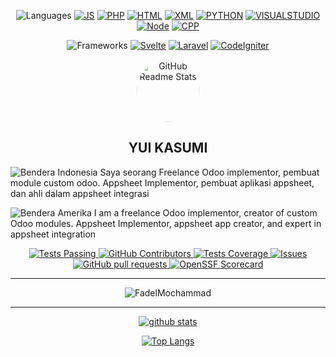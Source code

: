 <div align="center">

  ![Languages](https://img.shields.io/badge/Languages:-red?style=flat-square)
  [![JS][JavaScriptBadge]][JavaScriptHome]
  [![PHP][PhpBadge]][PhpHome]
  [![HTML][HtmlBadge]][HtmlHome]
  [![XML][XmlBadge]][XmlHome]
  [![PYTHON][PythonBadge]][PythonHome]
  [![VISUALSTUDIO][VisualStudioBadge]][VisualStudioHome]
  [![Node][NodejsBadge]][NodejsHome]
  [![CPP][CppBadge]][CppHome]
  

  ![Frameworks](https://img.shields.io/badge/Frameworks:-red?style=flat-square)
  [![Svelte][SvelteBadge]][SvelteHome]
  [![Laravel][LaravelBadge]][LaravelHome]
  [![CodeIgniter][CodeIgniterBadge]][CodeIgniterHome]
  
  

</div>
<p align="center">
 <p align="center">
  <img width="100px" src="https://avatars.githubusercontent.com/u/161570039?v=4" align="center" alt="GitHub Readme Stats" style="border-radius: 50%; filter: brightness(1.2);">
</p>

 <h2 align="center">YUI KASUMI</h2>

 <p align="left">
    <img src="https://upload.wikimedia.org/wikipedia/commons/thumb/9/9f/Flag_of_Indonesia.svg/20px-Flag_of_Indonesia.svg.png" alt="Bendera Indonesia"> Saya seorang Freelance Odoo implementor, pembuat module custom odoo. Appsheet Implementor, pembuat aplikasi appsheet, dan ahli dalam appsheet integrasi
</p>
<p align="left">
    <img src="https://upload.wikimedia.org/wikipedia/commons/thumb/a/a4/Flag_of_the_United_States.svg/20px-Flag_of_the_United_States.svg.png" alt="Bendera Amerika"> I am a freelance Odoo implementor, creator of custom Odoo modules. Appsheet Implementor, appsheet app creator, and expert in appsheet integration
</p>

  <p align="center">
    <a href="https://github.com/FadelMochammad/github-readme-stats/actions">
      <img alt="Tests Passing" src="https://github.com/anuraghazra/github-readme-stats/workflows/Test/badge.svg" />
    </a>
    <a href="https://github.com/FadelMochammad/github-readme-stats/graphs/contributors">
      <img alt="GitHub Contributors" src="https://img.shields.io/github/contributors/FadelMochammad/github-readme-stats" />
    </a>
    <a href="https://codecov.io/gh/FadelMochammad/github-readme-stats">
      <img alt="Tests Coverage" src="https://codecov.io/gh/FadelMochammad/github-readme-stats/branch/master/graph/badge.svg" />
    </a>
    <a href="https://github.com/FadelMochammad/github-readme-stats/issues">
      <img alt="Issues" src="https://img.shields.io/github/issues/FadelMochammad/github-readme-stats?color=0088ff" />
    </a>
    <a href="https://github.com/FadelMochammad/github-readme-stats/pulls">
      <img alt="GitHub pull requests" src="https://img.shields.io/github/issues-pr/FadelMochammad/github-readme-stats?color=0088ff" />
    </a>
    <a href="https://securityscorecards.dev/viewer/?uri=github.com/FadelMochammad/github-readme-stats">
      <img alt="OpenSSF Scorecard" src="https://api.securityscorecards.dev/projects/github.com/FadelMochammad/github-readme-stats/badge" />
    </a>
  </p>
</p>
<div align="center">
  
---

![FadelMochammad](https://count.getloli.com/get/@FadelMochammad?theme=rule34)

---


[![github stats](https://github-readme-stats.vercel.app/api?username=FadelMochammad&show_icons=true&theme=dracula&count_private=true)](https://github.com/anuraghazra/github-readme-stats)

[![Top Langs](https://github-readme-stats.vercel.app/api/top-langs/?username=FadelMochammad&langs_count=8&layout=compact&theme=dracula)](https://github.com/anuraghazra/github-readme-stats)

</div>

[CppBadge]: https://img.shields.io/badge/C++-3178C6?logo=cplusplus&style=flat-square&labelColor=000
[CppHome]: https://cplusplus.com
[JavaScriptBadge]: https://img.shields.io/badge/JavaScript-F7DF1E?logo=JavaScript&style=flat-square&labelColor=000
[JavaScriptHome]: https://tc39.es/ecma262
[NodejsBadge]: https://img.shields.io/badge/Node.js-339933?logo=Node.js&style=flat-square&labelColor=000
[NodejsHome]: https://nodejs.org
[PhpBadge]: https://img.shields.io/badge/PHP-777BB4?logo=php&style=flat-square&labelColor=000
[PhpHome]: https://www.php.net/
[HtmlBadge]: https://img.shields.io/badge/HTML-E34F26?logo=html5&style=flat-square&labelColor=000
[HtmlHome]: https://www.w3.org/html/
[XmlBadge]: https://img.shields.io/badge/XML-007396?logo=xml&style=flat-square&labelColor=000
[XmlHome]: https://www.w3.org/XML/
[PythonBadge]: https://img.shields.io/badge/Python-3776AB?logo=python&style=flat-square&labelColor=000
[PythonHome]: https://www.python.org/
[VisualStudioBadge]: https://img.shields.io/badge/Visual%20Studio-5C2D91?logo=visual-studio&style=flat-square&labelColor=000
[VisualStudioHome]: https://visualstudio.microsoft.com/
[SvelteBadge]: https://img.shields.io/badge/Svelte-FF3E00?logo=svelte&style=flat-square&labelColor=000
[SvelteHome]: https://svelte.dev/
[LaravelBadge]: https://img.shields.io/badge/Laravel-FF2D20?logo=laravel&style=flat-square&labelColor=000
[LaravelHome]: https://laravel.com/
[CodeIgniterBadge]: https://img.shields.io/badge/CodeIgniter-EF4223?logo=codeigniter&style=flat-square&labelColor=000
[CodeIgniterHome]: https://codeigniter.com/
